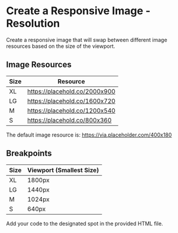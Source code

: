 # Create a Responsive Image - Resolution

Create a responsive image that will swap between different image resources based on the size of the viewport.

## Image Resources

| Size | Resource                              |
|------|---------------------------------------|
| XL   | https://placehold.co/2000x900 |
| LG   | https://placehold.co/1600x720 |
| M    | https://placehold.co/1200x540 |
| S    | https://placehold.co/800x360  |

The default image resource is: https://via.placeholder.com/400x180

## Breakpoints

| Size | Viewport (Smallest Size) |
|------|---------------------------|
| XL   | 1800px                    |
| LG   | 1440px                    |
| M    | 1024px                    |
| S    | 640px                     |

Add your code to the designated spot in the  provided HTML file.
